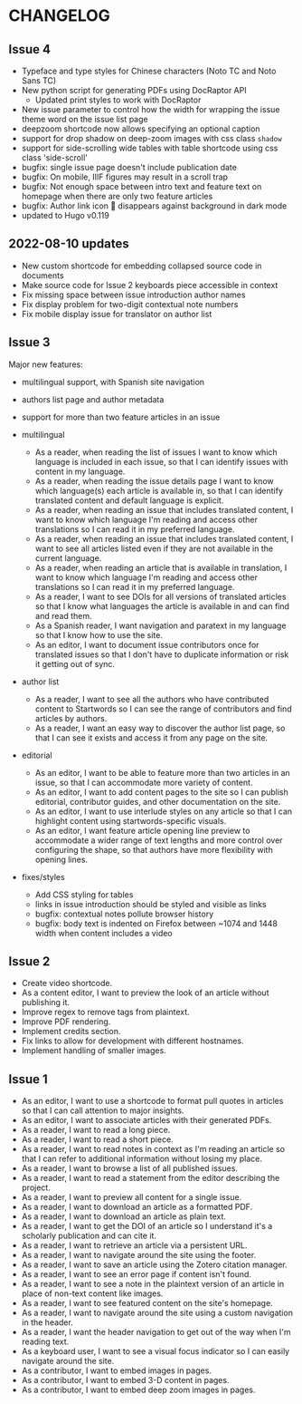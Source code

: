 # CHANGELOG

## Issue 4

- Typeface and type styles for Chinese characters (Noto TC and Noto Sans TC)
- New python script for generating PDFs using DocRaptor API
  - Updated print styles to work with DocRaptor 
- New issue parameter to control how the width for wrapping the issue theme word on the issue list page
- deepzoom shortcode now allows specifying an optional caption 
- support for drop shadow on deep-zoom images with css class `shadow`
- support for side-scrolling wide tables with table shortcode using css class 'side-scroll'
- bugfix: single issue page doesn't include publication date
- bugfix: On mobile, IIIF figures may result in a scroll trap
- bugfix: Not enough space between intro text and feature text on homepage when there are only two feature articles
- bugfix: Author link icon 🔗 disappears against background in dark mode
- updated to Hugo v0.119

## 2022-08-10 updates

- New custom shortcode for embedding collapsed source code in documents
- Make source code for Issue 2 keyboards piece accessible in context
- Fix missing space between issue introduction author names
- Fix display problem for two-digit contextual note numbers
- Fix mobile display issue for translator on author list

## Issue 3

Major new features:
- multilingual support, with Spanish site navigation
- authors list page and author metadata
- support for more than two feature articles in an issue

- multilingual
  - As a reader, when reading the list of issues I want to know which language is included in each issue, so that I can identify issues with content in my language.
  - As a reader, when reading the issue details page I want to know which language(s) each article is available in, so that I can identify translated content and default language is explicit.
  - As a reader, when reading an issue that includes translated content, I want to know which language I'm reading and access other translations so I can read it in my preferred language.
  - As a reader, when reading an issue that includes translated content, I want to see all articles listed even if they are not available in the current language.
  - As a reader, when reading an article that is available in translation, I want to know which language I'm reading and access other translations so I can read it in my preferred language.
  - As a reader, I want to see DOIs for all versions of translated articles so that I know what languages the article is available in and can find and read them.
  - As a Spanish reader, I want navigation and paratext in my language so that I know how to use the site.
  - As an editor, I want to document issue contributors once for translated issues so that I don't have to duplicate information or risk it getting out of sync.

- author list
  - As a reader, I want to see all the authors who have contributed content to Startwords so I can see the range of contributors and find articles by authors.
  - As a reader, I want an easy way to discover the author list page, so that I can see it exists and access it from any page on the site.

- editorial
  - As an editor, I want to be able to feature more than two articles in an issue, so that I can accommodate more variety of content.
  - As an editor, I want to add content pages to the site so I can publish editorial, contributor guides, and other documentation on the site.
  - As an editor, I want to use interlude styles on any article so that I can highlight content using startwords-specific visuals.
  - As an editor, I want feature article opening line preview to accommodate a wider range of text lengths and more control over configuring the shape, so that authors have more flexibility with opening lines.

- fixes/styles
  - Add CSS styling for tables
  - links in issue introduction should be styled and visible as links
  - bugfix: contextual notes pollute browser history
  - bugfix: body text is indented on Firefox between ~1074 and 1448 width when content includes a video


## Issue 2
- Create video shortcode.
- As a content editor, I want to preview the look of an article without publishing it.
- Improve regex to remove tags from plaintext.
- Improve PDF rendering.
- Implement credits section.
- Fix links to allow for development with different hostnames.
- Implement handling of smaller images.


## Issue 1
- As an editor, I want to use a shortcode to format pull quotes in articles so that I can call attention to major insights.
- As an editor, I want to associate articles with their generated PDFs.
- As a reader, I want to read a long piece.
- As a reader, I want to read a short piece.
- As a reader, I want to read notes in context as I'm reading an article so that I can refer to additional information without losing my place.
- As a reader, I want to browse a list of all published issues.
- As a reader, I want to read a statement from the editor describing the project.
- As a reader, I want to preview all content for a single issue.
- As a reader, I want to download an article as a formatted PDF.
- As a reader, I want to download an article as plain text.
- As a reader, I want to get the DOI of an article so I understand it's a scholarly publication and can cite it.
- As a reader, I want to retrieve an article via a persistent URL.
- As a reader, I want to navigate around the site using the footer.
- As a reader, I want to save an article using the Zotero citation manager.
- As a reader, I want to see an error page if content isn't found.
- As a reader, I want to see a note in the plaintext version of an article in place of non-text content like images.
- As a reader, I want to see featured content on the site's homepage.
- As a reader, I want to navigate around the site using a custom navigation in the header.
- As a reader, I want the header navigation to get out of the way when I'm reading text.
- As a keyboard user, I want to see a visual focus indicator so I can easily navigate around the site.
- As a contributor, I want to embed images in pages.
- As a contributor, I want to embed 3-D content in pages.
- As a contributor, I want to embed deep zoom images in pages.